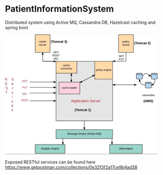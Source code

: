 # PatientInformationSystem
Distributed system using Active MQ, Cassandra DB, Hazelcast caching and spring boot

<img src="https://github.com/shantanuspark/PatientInformationSystem/blob/master/architecture.JPG" />

Exposed RESTful services can be found here https://www.getpostman.com/collections/0e32f3f2a17ce9b4ad38
